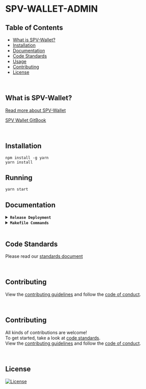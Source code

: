 # SPV-WALLET-ADMIN

## Table of Contents
- [What is SPV-Wallet?](#what-is-spv-wallet)
- [Installation](#installation)
- [Documentation](#documentation)
- [Code Standards](#code-standards)
- [Usage](#usage)
- [Contributing](#contributing)
- [License](#license)

<br />

## What is SPV-Wallet?
[Read more about SPV-Wallet](https://replace-after-moving-spv-wallet)

[SPV Wallet GitBook](https://bsvblockchain.gitbook.io/docs)

<br />

## Installation
```shell
npm install -g yarn
yarn install
```

## Running
```shell
yarn start
```

## Documentation
<details>
<summary><strong><code>Release Deployment</code></strong></summary>
<br/>

[goreleaser](https://github.com/goreleaser/goreleaser) for easy binary or library deployment to GitHub and can be installed via: `brew install goreleaser`.

The [.goreleaser.yml](.goreleaser.yml) file is used to configure [goreleaser](https://github.com/goreleaser/goreleaser).

Use `make release-snap` to create a snapshot version of the release, and finally `make release` to ship to production.
</details>

<details>
<summary><strong><code>Makefile Commands</code></strong></summary>
<br/>

View all `makefile` commands
```shell script
make help
```

List of all current commands:
```text
audit                         Checks for any packages that are vulnerable
clean                         Remove previous builds and any test cache data
help                          Show this help message
install                       Install the application
install-all-contributors      Installs all contributors locally
outdated                      Checks for any outdated packages
release                       Full production release (creates release in GitHub)
release-snap                  Test the full release (build binaries)
release-test                  Full production test release (everything except deploy)
replace-version               Replaces the version in HTML/JS (pre-deploy)
start                         Starts the console
tag                           Generate a new tag and push (tag version=0.0.0)
tag-remove                    Remove a tag if found (tag-remove version=0.0.0)
tag-update                    Update an existing tag to current commit (tag-update version=0.0.0)
update-contributors           Regenerates the contributors html/list
```
</details>

<br />

## Code Standards
Please read our [standards document](.github/CODE_STANDARDS.md)

<br />

## Contributing
View the [contributing guidelines](.github/CONTRIBUTING.md) and follow the [code of conduct](.github/CODE_OF_CONDUCT.md).

<br/>

## Contributing
All kinds of contributions are welcome!
<br/>
To get started, take a look at [code standards](.github/CODE_STANDARDS.md).
<br/>
View the [contributing guidelines](.github/CODE_STANDARDS.md#3-contributing) and follow the [code of conduct](.github/CODE_OF_CONDUCT.md).

<br/>

## License
[![License](https://img.shields.io/github/license/bitcoin-sv/spv-wallet-admin.svg?style=flat&v=1)](LICENSE)
